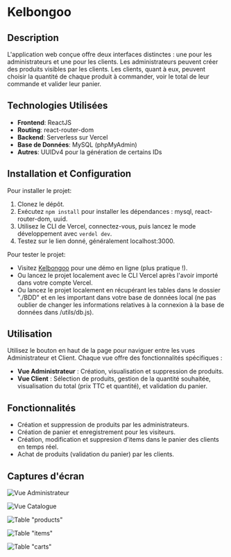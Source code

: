 # Kelbongoo

## Description
L'application web conçue offre deux interfaces distinctes : une pour les administrateurs et une pour les clients. Les administrateurs peuvent créer des produits visibles par les clients. Les clients, quant à eux, peuvent choisir la quantité de chaque produit à commander, voir le total de leur commande et valider leur panier.

## Technologies Utilisées
- **Frontend**: ReactJS
- **Routing**: react-router-dom
- **Backend**: Serverless sur Vercel
- **Base de Données**: MySQL (phpMyAdmin)
- **Autres**: UUIDv4 pour la génération de certains IDs

## Installation et Configuration
Pour installer le projet:
1. Clonez le dépôt.
2. Exécutez `npm install` pour installer les dépendances : mysql, react-router-dom, uuid.
3. Utilisez le CLI de Vercel, connectez-vous, puis lancez le mode développement avec `verdel dev`.
4. Testez sur le lien donné, généralement localhost:3000.

Pour tester le projet:
- Visitez [Kelbongoo](https://kelbongoo.vercel.app/) pour une démo en ligne (plus pratique !).
- Ou lancez le projet localement avec le CLI Vercel après l'avoir importé dans votre compte Vercel.
- Ou lancez le projet localement en récupérant les tables dans le dossier "./BDD" et en les important dans votre base de données local (ne pas oublier de changer les informations relatives à la connexion à la base de données dans /utils/db.js).

## Utilisation
Utilisez le bouton en haut de la page pour naviguer entre les vues Administrateur et Client. Chaque vue offre des fonctionnalités spécifiques :
- **Vue Administrateur** : Création, visualisation et suppression de produits.
- **Vue Client** : Sélection de produits, gestion de la quantité souhaitée, visualisation du total (prix TTC et quantité), et validation du panier.

## Fonctionnalités
- Création et suppression de produits par les administrateurs.
- Création de panier et enregistrement pour les visiteurs.
- Création, modification et suppresion d'items dans le panier des clients en temps réel.
- Achat de produits (validation du panier) par les clients.

## Captures d'écran
![Vue Administrateur](https://zupimages.net/up/23/47/sl9h.png)

![Vue Catalogue](https://zupimages.net/up/23/47/thq0.png)

![Table "products"](https://zupimages.net/up/23/47/enmg.png)

![Table "items"](https://zupimages.net/up/23/47/7u89.png)

![Table "carts"](https://zupimages.net/up/23/47/hduf.png)